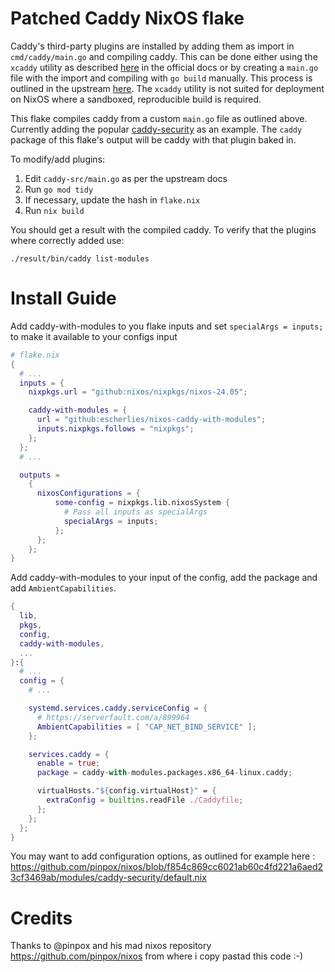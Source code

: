# Patched Caddy NixOS flake

Caddy's third-party plugins are installed by adding them as import in
`cmd/caddy/main.go` and compiling caddy. This can be done either using the
`xcaddy` utility as described [here](https://caddyserver.com/docs/build) in the
official docs or by creating a `main.go` file with the import and compiling with
`go build` manually. This process is outlined in the upstream
[here](https://github.com/caddyserver/caddy/blob/82c356f2548ca62b75f76104bef44915482e8fd9/cmd/caddy/main.go#L21-L25).
The `xcaddy` utility is not suited for deployment on NixOS where a sandboxed,
reproducible build is required.

This flake compiles caddy from a custom `main.go` file as outlined above.
Currently adding the popular [caddy-security](https://authp.github.io/) as an
example. The `caddy` package of this flake's  output will be caddy with that
plugin baked in.

To modify/add plugins:

1. Edit `caddy-src/main.go` as per the upstream docs
2. Run `go mod tidy`
3. If necessary, update the hash in `flake.nix`
4. Run `nix build`

You should get a result with the compiled caddy. To verify that the plugins
where correctly added use:

```
./result/bin/caddy list-modules  
```

# Install Guide

Add caddy-with-modules to you flake inputs and set `specialArgs = inputs;` to make it available to your configs input

```nix
# flake.nix
{
  # ...
  inputs = {
    nixpkgs.url = "github:nixos/nixpkgs/nixos-24.05";

    caddy-with-modules = {
      url = "github:escherlies/nixos-caddy-with-modules";
      inputs.nixpkgs.follows = "nixpkgs";
    };
  };
  # ...

  outputs = 
    {
      nixosConfigurations = {
          some-config = nixpkgs.lib.nixosSystem {
            # Pass all inputs as specialArgs
            specialArgs = inputs;
          };
      };
    };
}
```

Add caddy-with-modules to your input of the config, add the package and add `AmbientCapabilities`.

```nix
{
  lib,
  pkgs,
  config,
  caddy-with-modules,
  ...
}:{
  # ...
  config = {
    # ...

    systemd.services.caddy.serviceConfig = {
      # https://serverfault.com/a/899964
      AmbientCapabilities = [ "CAP_NET_BIND_SERVICE" ];
    };

    services.caddy = {
      enable = true;
      package = caddy-with-modules.packages.x86_64-linux.caddy;

      virtualHosts."${config.virtualHost}" = {
        extraConfig = builtins.readFile ./Caddyfile;
      };
    };
  };
}
```



You may want to add configuration options, as outlined for example here : https://github.com/pinpox/nixos/blob/f854c869cc6021ab60c4fd221a6aed23cf3469ab/modules/caddy-security/default.nix

# Credits

Thanks to @pinpox and his mad nixos repository https://github.com/pinpox/nixos from where i copy pastad this code :-)



